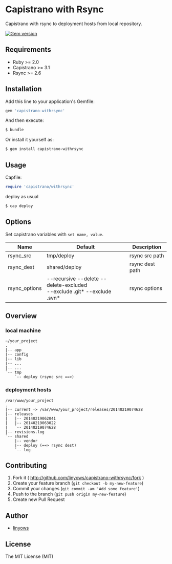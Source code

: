 Capistrano with Rsync
=====================

Capistrano with rsync to deployment hosts from local repository.

[![Gem version](https://badge.fury.io/rb/capistrano-withrsync.png)][gem]

[capistrano]: https://github.com/capistrano/capistrano
[gem]: https://rubygems.org/gems/capistrano-withrsync

Requirements
------------

- Ruby >= 2.0
- Capistrano >= 3.1
- Rsync >= 2.6

Installation
------------

Add this line to your application's Gemfile:

```ruby
gem 'capistrano-withrsync'
```

And then execute:

```sh
$ bundle
```

Or install it yourself as:

```sh
$ gem install capistrano-withrsync
```

Usage
-----

Capfile:

```ruby
require 'capistrano/withrsync'
```

deploy as usual

```sh
$ cap deploy
```

Options
-------

Set capistrano variables with `set name, value`.

Name          | Default                                                                    | Description
    ------------- | --------                                                                   | ------------
rsync_src     | tmp/deploy                                                                 | rsync src path
rsync_dest    | shared/deploy                                                              | rsync dest path
rsync_options | --recursive --delete --delete-excluded <br>--exclude .git* --exclude .svn* | rsync options

Overview
--------

### local machine

```log
~/your_project
.
|-- app
|-- config
|-- lib
|-- ...
|-- ...
`-- tmp
    `-- deploy (rsync src ==>)
```

### deployment hosts

```log
/var/www/your_project
.
|-- current -> /var/www/your_project/releases/20140219074628
|-- releases
|   |-- 20140219062041
|   |-- 20140219063022
|   `-- 20140219074628
|-- revisions.log
`-- shared
    |-- vendor
    |-- deploy (==> rsync dest)
    `-- log
```

Contributing
------------

1. Fork it ( http://github.com/linyows/capistrano-withrsync/fork )
2. Create your feature branch (`git checkout -b my-new-feature`)
3. Commit your changes (`git commit -am 'Add some feature'`)
4. Push to the branch (`git push origin my-new-feature`)
5. Create new Pull Request


Author
------

- [linyows][linyows]

[linyows]: https://github.com/linyows

License
-------

The MIT License (MIT)
